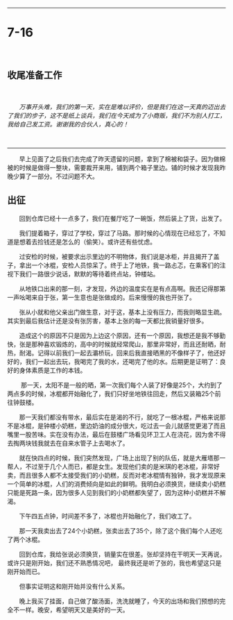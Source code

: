 --------------



# 7-16 #



&#160; &#160; &#160; &#160;

## 收尾准备工作 ##



&#160; &#160; &#160; &#160;

*&#160; &#160; &#160; &#160;万事开头难，我们的第一天，实在是难以评价，但是我们在这一天真的迈出去了我们的步子，这不是纸上谈兵，我们在今天成为了小商贩，我们不为别人打工，我给自己发工资。谢谢我的合伙人，真心的！*


&#160; &#160; &#160; &#160;

--------------------

&#160; &#160; &#160; &#160;早上见面了之后我们去完成了昨天遗留的问题，拿到了棉被和袋子。因为做棉被的时候是做得一整块，需要裁开来用，铺到两个箱子里边。铺的时候才发现我昨晚少算了一部分。不过问题不大。

## 出征 ##
&#160; &#160; &#160; &#160;回到仓库已经十一点多了，我们在餐厅吃了一碗饭，然后装上了货，出发了。

&#160; &#160; &#160; &#160;我们提着箱子，穿过了学校，穿过了马路。那时候的心情现在已经忘了，不知道是想着去捡钱还是怎么的（偷笑）。或许还有些忧虑。

&#160; &#160; &#160; &#160;过安检的时候，被要求出示里边的不明物体，我们说是冰柜，并且揭开了盖子，拿出一个冰棍，安检人员惊呆了。终于上了地铁，我一路忐忑，在乘客们的注视下我们一路很少说话，默默的等待着终点站，钟楼站。

&#160; &#160; &#160; &#160;从地铁口出来的那一刻，才发现，外边的温度实在是有点高啊。我还记得那第一声吆喝来自于张，第一生意也是张做成的。后来慢慢的我也开张了。

&#160; &#160; &#160; &#160;张从小就和他父亲出门做生意，对于这，基本上没有压力，而我则略显生疏。其实到最后我估计还是没有张厉害，基本上张的每一天都比我销量好很多。

&#160; &#160; &#160; &#160;造成这个的原因不只是因为上边这个原因，还有一个原因，我想还是我不够勤快，张是那种喜欢锻炼的，高中的时候就经常爬山，那里非常好，而且还耐晒，耐热，耐渴。记得以前我们一起去灞桥玩，回来后我直接晒黑的不像样子了，他还好好的，我们一起出去玩，我喝完了我的水，还喝完了他的水。后期更是证明了：良好的身体素质是工作的本钱。

&#160; &#160; &#160; &#160; 那一天，太阳不是一般的晒，第一次我们每个人装了好像是25个，大约到了两点多的时候，冰棍都开始融化了，我们只好坐地铁往回走，然后又装箱25个前往钟鼓楼。

&#160; &#160; &#160; &#160;那一天我们都没有带水，最后实在是渴的不行，就吃了一根冰棍，严格来说那不是冰棍，是钟楼小奶糕，里边奶油的成分很大，吃过去一会儿就感觉更渴了而且嘴里一股苦味。实在没有办法，最后在鼓楼广场看见环卫工人在浇花，因为舍不得去掏两块钱我就去在自来水管子上去喝水了。

&#160; &#160; &#160; &#160;就在快四点的时候，我们突然发现，广场上出现了别的队伍，就是大雁塔那一帮人，不过至于几个人而已，都是女生。发现他们卖的是米琪的老冰棍，非常好卖，而且很多人都不太接受我们的小奶糕，反而对老冰棍情有独钟，我才发现原来一个简单的冰棍，人们的消费倾向是如此的鲜明。我明白必须换货，继续卖小奶糕只能是死路一条，因为很多人见到我们的小奶糕都失望了，因为这种小奶糕并不解渴。

&#160; &#160; &#160; &#160;下午四五点钟，时间差不多了，冰棍也开始融化了，我们收工了。

&#160; &#160; &#160; &#160;那一天我卖出去了24个小奶糕，张卖出去了35个，除了这个我们每个人还吃了两个冰棍。

&#160; &#160; &#160; &#160;回到仓库，我给张说必须换货，销量实在很差。张却坚持在干明天一天再说，或许只是刚开始，我们还不熟悉情况吧，
最终我还是听了张的，我也希望这只是刚开始而已。

&#160; &#160; &#160; &#160;但事实证明这和刚开始并没有什么关系。

&#160; &#160; &#160; &#160;晚上我买了挂面，自己做了酸汤面，洗洗就睡了，今天的出场和我们预想的完全不一样。晚安，希望明天又是美好的一天。



